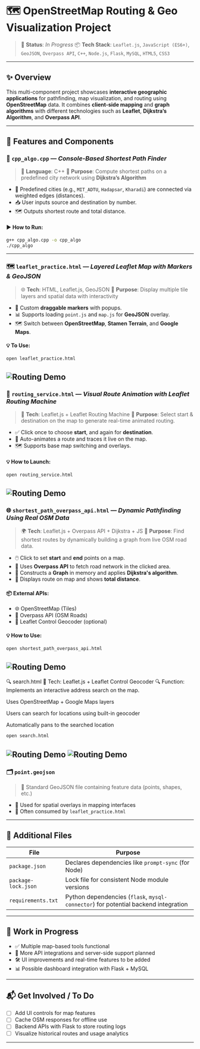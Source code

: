 # 🗺️ OpenStreetMap Routing & Geo Visualization Project

> 🚧 **Status**: *In Progress*
> 📦 **Tech Stack**: `Leaflet.js`, `JavaScript (ES6+)`, `GeoJSON`, `Overpass API`, `C++`, `Node.js`, `Flask`, `MySQL`, `HTML5`, `CSS3`

---

## ✨ Overview

This multi-component project showcases **interactive geographic applications** for pathfinding, map visualization, and routing using **OpenStreetMap** data. It combines **client-side mapping** and **graph algorithms** with different technologies such as **Leaflet**, **Dijkstra’s Algorithm**, and **Overpass API**.

---

## 🔧 Features and Components

### 📍 `cpp_algo.cpp` — *Console-Based Shortest Path Finder*

> 🚀 **Language**: C++
> 🔗 **Purpose**: Compute shortest paths on a predefined city network using **Dijkstra’s Algorithm**

* 🧠 Predefined cities (e.g., `MIT_ADTU`, `Hadapsar`, `Kharadi`) are connected via weighted edges (distances).
* 📥 User inputs source and destination by number.
* 🗺️ Outputs shortest route and total distance.

#### ▶️ How to Run:

```bash
g++ cpp_algo.cpp -o cpp_algo
./cpp_algo
```

---

### 🗺️ `leaflet_practice.html` — *Layered Leaflet Map with Markers & GeoJSON*

> 🌐 **Tech**: HTML, Leaflet.js, GeoJSON
> 📍 **Purpose**: Display multiple tile layers and spatial data with interactivity

* 📌 Custom **draggable markers** with popups.
* 📊 Supports loading `point.js` and `map.js` for **GeoJSON** overlay.
* 🗺️ Switch between **OpenStreetMap**, **Stamen Terrain**, and **Google Maps**.

#### 💡 To Use:

```bash
open leaflet_practice.html
```
![Routing Demo](img/leaflet_practice_output.png)
---

### 🧭 `routing_service.html` — *Visual Route Animation with Leaflet Routing Machine*

> 📌 **Tech**: Leaflet.js + Leaflet Routing Machine
> 📍 **Purpose**: Select start & destination on the map to generate real-time animated routing.

* ✅ Click once to choose **start**, and again for **destination**.
* 🚴 Auto-animates a route and traces it live on the map.
* 🗺️ Supports base map switching and overlays.

#### 💡 How to Launch:

```bash
open routing_service.html
```
![Routing Demo](img/routing_service_output.png)
---

### 🌐 `shortest_path_overpass_api.html` — *Dynamic Pathfinding Using Real OSM Data*

> 🌍 **Tech**: Leaflet.js + Overpass API + Dijkstra + JS
> 🔎 **Purpose**: Find shortest routes by dynamically building a graph from live OSM road data.

* 🖱️ Click to set **start** and **end** points on a map.
* 🔄 Uses **Overpass API** to fetch road network in the clicked area.
* 🧮 Constructs a **Graph** in memory and applies **Dijkstra's algorithm**.
* 📏 Displays route on map and shows **total distance**.

#### 📦 External APIs:

* 🌐 OpenStreetMap (Tiles)
* 🚀 Overpass API (OSM Roads)
* 📍 Leaflet Control Geocoder (optional)

#### 💡 How to Use:

```bash
open shortest_path_overpass_api.html
```

![Routing Demo](img/shortest_path_overpass_api_output.png)
---
🔍 search.html
🔎 Tech: Leaflet.js + Leaflet Control Geocoder
🔍 Function: Implements an interactive address search on the map.

Uses OpenStreetMap + Google Maps layers

Users can search for locations using built-in geocoder

Automatically pans to the searched location

```bash
open search.html
```
![Routing Demo](img/search_output_1.png)
![Routing Demo](img/search_output_2.png)
---

### 🗂️ `point.geojson`

> 📌 Standard GeoJSON file containing feature data (points, shapes, etc.)

* 🔹 Used for spatial overlays in mapping interfaces
* 🔗 Often consumed by `leaflet_practice.html`

---

## 📁 Additional Files

| File                | Purpose                                                                            |
| ------------------- | ---------------------------------------------------------------------------------- |
| `package.json`      | Declares dependencies like `prompt-sync` (for Node)                                |
| `package-lock.json` | Lock file for consistent Node module versions                                      |
| `requirements.txt`  | Python dependencies (`flask`, `mysql-connector`) for potential backend integration |

---

## 🚧 Work in Progress

* ✅ Multiple map-based tools functional
* 🔄 More API integrations and server-side support planned
* 🛠️ UI improvements and real-time features to be added
* 📊 Possible dashboard integration with Flask + MySQL

---

## 📬 Get Involved / To Do

* [ ] Add UI controls for map features
* [ ] Cache OSM responses for offline use
* [ ] Backend APIs with Flask to store routing logs
* [ ] Visualize historical routes and usage analytics

---


